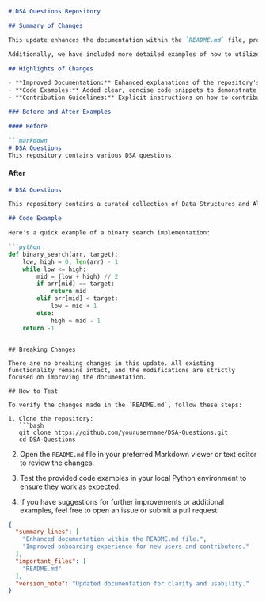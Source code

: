 ```markdown
# DSA Questions Repository

## Summary of Changes

This update enhances the documentation within the `README.md` file, providing clearer guidance on the usage and structure of the DSA Questions repository. The goal is to improve user onboarding and make it easier for contributors to understand the project's purpose and contribution guidelines. This version highlights the importance of data structures and algorithms (DSA) in programming interviews and competitive coding, making the repository more accessible to newcomers.

Additionally, we have included more detailed examples of how to utilize the provided solutions, ensuring that users can quickly grasp the implementations and adapt them for their own use cases. This will not only facilitate learning but also encourage more contributions from the community.

## Highlights of Changes

- **Improved Documentation:** Enhanced explanations of the repository's purpose and structure.
- **Code Examples:** Added clear, concise code snippets to demonstrate the usage of various data structures and algorithms.
- **Contribution Guidelines:** Explicit instructions on how to contribute effectively to the project.

### Before and After Examples

#### Before

```markdown
# DSA Questions
This repository contains various DSA questions.
```

#### After

```markdown
# DSA Questions

This repository contains a curated collection of Data Structures and Algorithms (DSA) questions commonly asked in technical interviews and competitive programming. Each question includes a detailed solution, explanation, and sample code. 

## Code Example

Here's a quick example of a binary search implementation:

```python
def binary_search(arr, target):
    low, high = 0, len(arr) - 1
    while low <= high:
        mid = (low + high) // 2
        if arr[mid] == target:
            return mid
        elif arr[mid] < target:
            low = mid + 1
        else:
            high = mid - 1
    return -1
```
```

## Breaking Changes

There are no breaking changes in this update. All existing functionality remains intact, and the modifications are strictly focused on improving the documentation.

## How to Test

To verify the changes made in the `README.md`, follow these steps:

1. Clone the repository:
   ```bash
   git clone https://github.com/yourusername/DSA-Questions.git
   cd DSA-Questions
   ```

2. Open the `README.md` file in your preferred Markdown viewer or text editor to review the changes.

3. Test the provided code examples in your local Python environment to ensure they work as expected.

4. If you have suggestions for further improvements or additional examples, feel free to open an issue or submit a pull request!

```json
{
  "summary_lines": [
    "Enhanced documentation within the README.md file.",
    "Improved onboarding experience for new users and contributors."
  ],
  "important_files": [
    "README.md"
  ],
  "version_note": "Updated documentation for clarity and usability."
}
```
```
